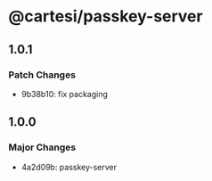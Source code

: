 # @cartesi/passkey-server

## 1.0.1

### Patch Changes

-   9b38b10: fix packaging

## 1.0.0

### Major Changes

-   4a2d09b: passkey-server

